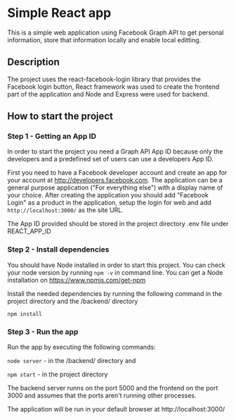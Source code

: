 # Simple React app

This is a simple web application using Facebook Graph API to get personal information, store that information locally and enable local editting.

## Description

The project uses the react-facebook-login library that provides the Facebook login button, React framework was used to create the frontend part of the application and Node and Express were used for backend.

## How to start the project

### Step 1 - Getting an App ID

In order to start the project you need a Graph API App ID because only the developers and a predefined set of users can use a developers App ID. 

First you need to have a Facebook developer account and create an app for your account at http://developers.facebook.com. The application can be a general purpose application ("For everything else") with a display name of your choice. After creating the application you should add "Facebook Login" as a product in the application, setup the login for web and add `http://localhost:3000/` as the site URL.

The App ID provided should be stored in the project directory .env file under REACT_APP_ID

### Step 2 - Install dependencies

You should have Node installed in order to start this project. You can check your node version by running `npm -v` in command line. You can get a Node installation on https://www.npmjs.com/get-npm

Install the needed dependencies by running the following command in the project directory and the /backend/ directory

`npm install`

### Step 3 - Run the app

Run the app by executing the following commands:

`node server` - in the /backend/ directory and 

`npm start` - in the project directory

The backend server runns on the port 5000 and the frontend on the port 3000 and assumes that the ports aren't running other processes.

The application will be run in your default browser at http://localhost:3000/
